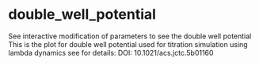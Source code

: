 # double_well_potential
See interactive modification of parameters to see the double well potential
This is the plot for double well potential used for titration simulation using lambda dynamics
see for details: DOI: 10.1021/acs.jctc.5b01160
